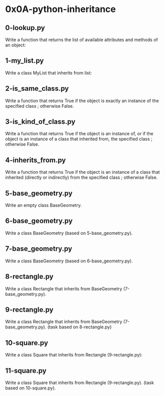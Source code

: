 # 0x0A-python-inheritance #

## 0-lookup.py ##

Write a function that returns the list of available attributes and methods of an object:

## 1-my_list.py ##

Write a class MyList that inherits from list:

## 2-is_same_class.py ##

Write a function that returns True if the object is exactly an instance of the specified class ; otherwise False.

## 3-is_kind_of_class.py ##

Write a function that returns True if the object is an instance of, or if the object is an instance of a class that inherited from, the specified class ; otherwise False.

## 4-inherits_from.py ##

Write a function that returns True if the object is an instance of a class that inherited (directly or indirectly) from the specified class ; otherwise False.

## 5-base_geometry.py ##

Write an empty class BaseGeometry.

## 6-base_geometry.py ##

Write a class BaseGeometry (based on 5-base_geometry.py).

## 7-base_geometry.py ##

Write a class BaseGeometry (based on 6-base_geometry.py).

## 8-rectangle.py ##

Write a class Rectangle that inherits from BaseGeometry (7-base_geometry.py).

## 9-rectangle.py ##

Write a class Rectangle that inherits from BaseGeometry (7-base_geometry.py). (task based on 8-rectangle.py)

## 10-square.py ##

Write a class Square that inherits from Rectangle (9-rectangle.py):

## 11-square.py ##

Write a class Square that inherits from Rectangle (9-rectangle.py). (task based on 10-square.py).
